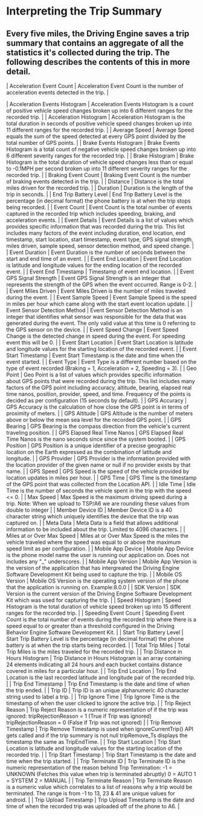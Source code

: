 # Interpreting the Trip Summary

## Every five miles, the Driving Engine saves a trip summary that contains an aggregate of all the statistics it's collected during the trip. The following describes the contents of this in more detail.

| Acceleration Event Count         | Acceleration Event Count is the number of acceleration events detected in the trip.                                                                                                                                                                                                                                                                           |

| Acceleration Events Histogram    | Acceleration Events Histogram is a count of positive vehicle speed changes broken up into 6 different ranges for the recorded trip.                                                                                                                                                                                                                           |
| Acceleration Histogram           | Acceleration Histogram is the total duration in seconds of positive vehicle speed changes broken up into 11 different ranges for the recorded trip.                                                                                                                                                                                                           |
| Average Speed                    | Average Speed equals the sum of the speed detected at every GPS point divided by the total number of GPS points.                                                                                                                                                                                                                                              |
| Brake Events Histogram           | Brake Events Histogram is a total count of negative vehicle speed changes broken up into 6 different severity ranges for the recorded trip.                                                                                                                                                                                                                   |
| Brake Histogram                  | Brake Histogram is the total duration of vehicle speed changes less than or equal to -0.1MPH per second broken up into 11 different severity ranges for the recorded trip.                                                                                                                                                                                    |
| Braking Event Count              | Braking Event Count is the number of braking events detected in the trip.                                                                                                                                                                                                                                                                                     |
| Distance                         | Distance is the total miles driven for the recorded trip.                                                                                                                                                                                                                                                                                                     |
| Duration                         | Duration is the length of the trip in seconds.                                                                                                                                                                                                                                                                                                                |
| End Trip Battery Level           | End Trip Battery Level is the percentage (in decimal format) the phone battery is at when the trip stops being recorded.                                                                                                                                                                                                                                      |
| Event Count                      | Event Count is the total number of events captured in the recorded trip which includes speeding, braking, and acceleration events.                                                                                                                                                                                                                            |
| Event Details                    | Event Details is a list of values which provides specific information that was recorded during the trip. This list includes many factors of the event including duration, end location, end timestamp, start location, start timestamp, event type, GPS signal strength, miles driven, sample speed, sensor detection method, and speed change.               |
| Event Duration                   | Event Duration is the number of seconds between the start and end time of an event.                                                                                                                                                                                                                                                                           |
| Event End Location               | Event End Location is latitude and longitude values for the ending location of the recorded event.                                                                                                                                                                                                                                                            |
| Event End Timestamp              | Timestamp of event end location.                                                                                                                                                                                                                                                                                                                              |
| Event GPS Signal Strength        | Event GPS Signal Strength is an integer that represents the strength of the GPS when the event occurred. Range is 0-2.                                                                                                                                                                                                                                        |
| Event Miles Driven               | Event Miles Driven is the number of miles traveled during the event.                                                                                                                                                                                                                                                                                          |
| Event Sample Speed               | Event Sample Speed is the speed in miles per hour which came along with the start event location update.                                                                                                                                                                                                                                                      |
| Event Sensor Detection Method    | Event Sensor Detection Method is an integer that identifies what sensor was responsible for the data that was generated during the event. The only valid value at this time is 0 referring to the GPS sensor on the device.                                                                                                                                   |
| Event Speed Change               | Event Speed Change is the detected change in speed during the event. For speeding event this will be 0.                                                                                                                                                                                                                                                       |
| Event Start Location             | Event Start Location is latitude and longitude values for the starting location of the recorded event.                                                                                                                                                                                                                                                        |
| Event Start Timestamp            | Event Start Timestamp is the date and time when the event started.                                                                                                                                                                                                                                                                                            |
| Event Type                       | Event Type is a different number based on the type of event recorded (Braking = 1, Acceleration = 2, Speeding = 3).                                                                                                                                                                                                                                           |
| Geo Point                        | Geo Point is a list of values which provides specific information about GPS points that were recorded during the trip. This list includes many factors of the GPS point including accuracy, altitude, bearing, elapsed real time nanos, position, provider, speed, and time. Frequency of the points is decided as per configuration (15 seconds by default). |
| GPS Accuracy                     | GPS Accuracy is the calculation of how close the GPS point is in terms of proximity of meters.                                                                                                                                                                                                                                                                |
| GPS Altitude                     | GPS Altitude is the number of meters above or below the mean sea level for the recorded GPS point.                                                                                                                                                                                                                                                            |
| GPS Bearing                      | GPS Bearing is the compass direction from the vehicle's current traveling position.                                                                                                                                                                                                                                                                           |
| GPS Elapsed Real Time Nanos      | GPS Elapsed Real Time Nanos is the nano seconds since since the system booted.                                                                                                                                                                                                                                                                                |
| GPS Position                     | GPS Position is a unique identifier of a precise geographic location on the Earth expressed as the combination of latitude and longitude.                                                                                                                                                                                                                     |
| GPS Provider                     | GPS Provider is the information provided with the location provider of the given name or null if no provider exists by that name.                                                                                                                                                                                                                             |
| GPS Speed                        | GPS Speed is the speed of the vehicle provided by location updates in miles per hour.                                                                                                                                                                                                                                                                         |
| GPS Time                         | GPS Time is the timestamp of the GPS point that was collected from the Location API.                                                                                                                                                                                                                                                                          |
| Idle Time                        | Idle Time is the number of seconds the vehicle spent in the trip with the speed <= 0.                                                                                                                                                                                                                                                                         |
| Max Speed                        | Max Speed is the maximum driving speed during a trip. Note: When we upload to TSP/A6 we are rounding these values from double to integer                                                                                                                                                                                                                      |
| Member Device ID                 | Member Device ID is a 40 character string which uniquely identifies the device that the trip was captured on.                                                                                                                                                                                                                                                 |
| Meta Data                        | Meta Data is a field that allows additional information to be included about the trip. Limited to 4096 characters.                                                                                                                                                                                                                                            |
| Miles at or Over Max Speed       | Miles at or Over Max Speed is the miles the vehicle traveled where the speed was equal to or above the maximum speed limit as per configuration.                                                                                                                                                                                                              |
| Mobile App Device                | Mobile App Device is the phone model name the user is running our application on. Does not includes any "_" underscores.                                                                                                                                                                                                                                      |
| Mobile App Version               | Mobile App Version is the version of the application that has intergreated the Driving Engine Software Development Kit being used to capture the trip.                                                                                                                                                                                                        |
| Mobile OS Version                | Mobile OS Version is the operating system version of the phone that the application is running on. Example:8.0.0                                                                                                                                                                                                                                              |
| SDK Version                      | SDK Version is the current version of the Driving Engine Software Development Kit which was used for capturing the trip.                                                                                                                                                                                                                                      |
| Speed Histogram                  | Speed Histogram is the total duration of vehicle speed broken up into 15 different ranges for the recorded trip.                                                                                                                                                                                                                                              |
| Speeding Event Count             | Speeding Event Count is the total number of events during the recorded trip where there is a speed equal to or greater than a threshold configured in the Driving Behavior Engine Software Development Kit.                                                                                                                                                   |
| Start Trip Battery Level         | Start Trip Battery Level is the percentage (in decimal format) the phone battery is at when the trip starts being recorded.                                                                                                                                                                                                                                   |
| Total Trip Miles                 | Total Trip Miles is the miles traveled for the recorded trip.                                                                                                                                                                                                                                                                                                 |
| Trip Distance in Hours Histogram | Trip Distance in Hours Histogram is an array containing 24 elements indicating all 24 hours and each bucket contains distance covered in miles for a particular hour.                                                                                                                                                                                         |
| Trip End Location                | Trip End Location is the last recorded latitude and longitude pair of the recorded trip.                                                                                                                                                                                                                                                                      |
| Trip End Timestamp               | Trip End Timestamp is the date and time of when the trip ended.                                                                                                                                                                                                                                                                                               |
| Trip ID                          | Trip ID is an unique alphanumeric 40 character string used to label a trip.                                                                                                                                                                                                                                                                                   |
| Trip Ignore Time                 | Trip Ignore Time is the timestamp of when the user clicked to ignore the active trip.                                                                                                                                                                                                                                                                         |
| Trip Reject Reason               | Trip Reject Reason is a numeric representation of if the trip was ignored: tripRejectionReason = 1 (True if Trip was ignored) tripRejectionReason = 0 (False if Trip was not ignored)                                                                                                                                                                         |
| Trip Remove Timestamp            | Trip Remove Timestamp is used when ignoreCurrentTrip() API gets called and if the trip summary is not null tripRemove_Ts displays the timestamp the same as TripEndTime.                                                                                                                                                                                      |
| Trip Start Location              | Trip Start Location is latitude and longitude values for the starting location of the recorded trip.                                                                                                                                                                                                                                                          |
| Trip Start Timestamp             | Trip Start Timestamp is the date and time when the trip started.                                                                                                                                                                                                                                                                                              |
| Trip Terminate ID                | Trip Terminate ID is the numeric representation of the reason behind Trip Termination: -1 = UNKNOWN (Fetches this value when trip is terminated abruptly) 0 = AUTO 1 = SYSTEM 2 = MANUAL                                                                                                                                                                      |
| Trip Terminate Reason            | Trip Terminate Reason is a numeric value which correlates to a list of reasons why a trip would be terminated. The range is from -1 to 13, 23 & 41 are unique values for android.                                                                                                                                                                             |
| Trip Upload Timestamp            | Trip Upload Timestamp is the date and time of when the recorded trip was uploaded off of the phone to A6.                                                                                                                                                                                                                                                     |
